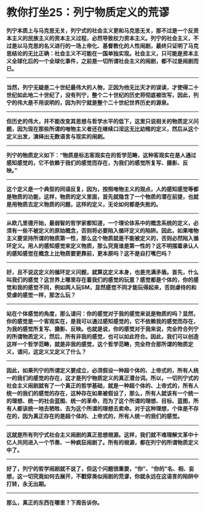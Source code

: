 教你打坐25：列宁物质定义的荒谬
====



**列宁本质上与马克思无关，列宁式的社会主义更和马克思无关，那不过是一个反资本主义的民族主义的资本主义过程，必然导致权力资本主义。列宁的社会主义，不过是以马克思的名义进行的一场上帝化、基督教化的人性闹剧，最终只证明了马克思结论的无比正确：社会主义不可能在一国单独实现。社会主义，只可能是资本主义全球化后的一个全球化事件，之前是一切所谓社会主义的闹剧，都不过是闹剧而已。**

** **

**当然，列宁无疑是二十世纪最伟大的人物，正因为他无比天才的误读，才使得二十世纪如此地二十世纪了，没有列宁，整个二十世纪的历史将彻底被改写，因此，列宁的伟大是不用说明的，因为列宁就是整个二十世纪世界历史的源泉。**

** **

**但历史的伟大，并不能改变其思想与哲学水平的低下，这里只说相关的物质定义问题，因为现在那些所谓的唯物主义者还在继续口淫这无比幼稚的定义，然后从这个定义出发，演绎出无数语言与现实的闹剧。**

** **

**列宁的物质定义如下：“物质是标志客观实在的哲学范畴，这种客观实在是人通过感知感觉的，它不依赖于我们的感觉而存在，为我们的感觉所复写、摄影、反映。”**

** **

**这个定义是一个典型的同语反复，因为，按照唯物主义的观点，人的感知感觉等都是物质的功能，这样，物质的定义里面，首先就隐含了一个物质的潜在前提，也就是用物质去定义物质的问题，这样的定义，无论如何都是失败的。**

** **

**从欧几里德开始，最弱智的哲学家都知道，一个理论体系中的概念系统的定义，必须有一些不被定义的原始概念，否则将必要陷入循环定义的陷阱。因此，如果唯物主义要坚持所谓的物质第一性，那么这个物质就是不能被定义的，否则必然陷入循环定义。用人的感知感觉来定义物质，那么究竟谁是第一性的？这不明摆着承认人的感知感觉在概念上比物质要更靠前，更本原吗？这不是自打嘴巴吗？**

** **

**好，且不说这定义的循环定义问题，就算这定义本身，也是充满矛盾。首先，什么叫我们的感觉？这世界上哪里存在着我们的感觉的玩意？感觉都是个体的，你的感觉和我的感觉不同，例如两人玩SM，显然感觉不同才能玩得起来，否则虐待的和受虐的感觉一样，那怎么玩？**

** **

**站在个体感觉的角度，那么请问：你的感觉对于我的感觉来说是物质的吗？显然，你的感觉是一个客观实在，是我可以通过感知感觉的，它不依赖我的感觉而存在，为我的感觉所复写、摄影、反映。也就是说，你的感觉对于我来说，完全符合列宁的所谓物质定义，然后，所有非我的感觉，也可以如此符合。因此，我们可以创造这样一个哲学范畴，就是非我的感觉，这个哲学范畴，完全符合那所谓的物质定义，请问，这定义又定义了什么？**

** **

**因此，如果列宁的所谓定义要成立，必须假设一种超个体的、上帝式的，所有人统一的我们的感觉的存在，这才是列宁物质定义的真正潜台词。所以，一切列宁式的社会主义闹剧就有了一个真正的哲学基础，就是一种超个体的、上帝式的，所有人统一的我们的感觉的存在，这种存在如果被假设了，那么，所有人就该有一个统一的理想、统一的社会蓝图、统一的革命，而为了这个所谓的理想、目标、蓝图，所有人都该统一地去牺牲、去为这个所谓的理想去卖命。对于这种理想，个体是不存在的，因为真正存在的是超个体的、上帝式的，所有人统一的我们的感觉。**

** **

**这就是所有列宁式社会主义闹剧的真正思想根源。这样，我们就不难理解文革中十亿人共同进入一个节奏、一种疯狂闹剧了。所有的根源，都在列宁的所谓物质定义中了。**

** **

**好了，列宁的哲学闹剧就不说了，但这个问题很重要，“你”、“你的”名、相、妄想，这一切究竟如何去展开，不戳穿类似闹剧的荒谬，你就永远在这语言的陷阱中打转，永无出期。**

** **

**那么，真正的东西在哪里？下周告诉你。**
